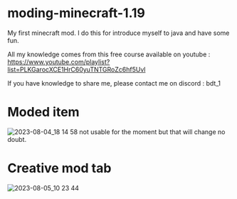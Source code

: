 # moding-minecraft-1.19
My first minecraft mod. I do this for introduce myself to java and have some fun.

All my knowledge comes from this free course available on youtube : https://www.youtube.com/playlist?list=PLKGarocXCE1HrC60yuTNTGRoZc6hf5Uvl

If you have knowledge to share me, please contact me on discord : bdt_1

# Moded item
![2023-08-04_18 14 58](https://github.com/timeobdt/moding-minecraft-1.19/assets/136178363/c4f11a69-f109-408a-835e-ee033abac0d6)
not usable for the moment but that will change no doubt.

# Creative mod tab
![2023-08-05_10 23 44](https://github.com/timeobdt/moding-minecraft-1.19/assets/136178363/3622846c-a122-4f13-bd32-5182713d5e21)
